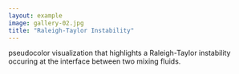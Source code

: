 ```yaml
---
layout: example
image: gallery-02.jpg
title: "Raleigh-Taylor Instability"
---
```

pseudocolor visualization that highlights a Raleigh-Taylor instability
occuring at the interface between two mixing fluids.
